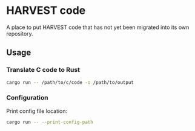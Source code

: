 # HARVEST code

A place to put HARVEST code that has not yet been migrated into its own
repository.

## Usage

### Translate C code to Rust
```bash
cargo run -- /path/to/c/code -o /path/to/output
```

### Configuration
Print config file location:
```bash
cargo run -- --print-config-path
```


